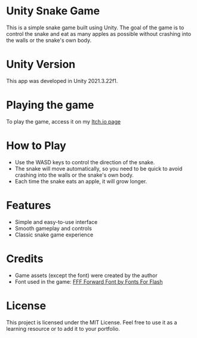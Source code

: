 # Unity Snake Game
This is a simple snake game built using Unity. The goal of the game is to control the snake and eat as many apples as possible without crashing into the walls or the snake's own body.

# Unity Version
This app was developed in Unity 2021.3.22f1.

# Playing the game
To play the game, access it on my [Itch.io page](https://lucas-efeito.itch.io/snake-game)

# How to Play
- Use the WASD keys to control the direction of the snake. 
- The snake will move automatically, so you need to be quick to avoid crashing into the walls or the snake's own body. 
- Each time the snake eats an apple, it will grow longer.

# Features
 - Simple and easy-to-use interface
 - Smooth gameplay and controls
 - Classic snake game experience

# Credits
 - Game assets (except the font) were created by the author
 - Font used in the game: [FFF Forward Font by Fonts For Flash](https://www.1001fonts.com/fff-forward-font.html)

# License
This project is licensed under the MIT License. Feel free to use it as a learning resource or to add it to your portfolio.
